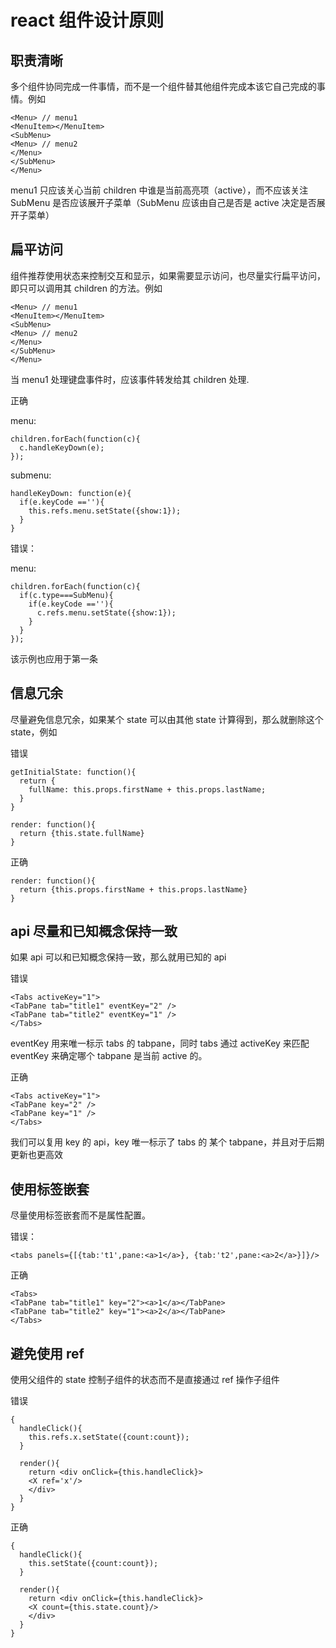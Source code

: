 # react 组件设计原则

## 职责清晰

多个组件协同完成一件事情，而不是一个组件替其他组件完成本该它自己完成的事情。例如

```
<Menu> // menu1
<MenuItem></MenuItem>
<SubMenu>
<Menu> // menu2
</Menu>
</SubMenu>
</Menu>
```

menu1 只应该关心当前 children 中谁是当前高亮项（active），而不应该关注 SubMenu 是否应该展开子菜单（SubMenu 应该由自己是否是 active 决定是否展开子菜单）


## 扁平访问

组件推荐使用状态来控制交互和显示，如果需要显示访问，也尽量实行扁平访问，即只可以调用其 children 的方法。例如

```
<Menu> // menu1
<MenuItem></MenuItem>
<SubMenu>
<Menu> // menu2
</Menu>
</SubMenu>
</Menu>
```

当 menu1 处理键盘事件时，应该事件转发给其 children 处理.

正确

menu:
```
children.forEach(function(c){
  c.handleKeyDown(e);
});
```

submenu:
```
handleKeyDown: function(e){
  if(e.keyCode ==''){
    this.refs.menu.setState({show:1});
  }
}
```

错误：

menu:
```
children.forEach(function(c){
  if(c.type===SubMenu){
    if(e.keyCode ==''){
      c.refs.menu.setState({show:1});
    }
  }
});
```

该示例也应用于第一条

## 信息冗余

尽量避免信息冗余，如果某个 state 可以由其他 state 计算得到，那么就删除这个 state，例如

错误

```
getInitialState: function(){
  return {
    fullName: this.props.firstName + this.props.lastName;
  }
}

render: function(){
  return {this.state.fullName}
}
```

正确

```
render: function(){
  return {this.props.firstName + this.props.lastName}
}
```

## api 尽量和已知概念保持一致

如果 api 可以和已知概念保持一致，那么就用已知的 api

错误

```
<Tabs activeKey="1">
<TabPane tab="title1" eventKey="2" />
<TabPane tab="title2" eventKey="1" />
</Tabs>
```

eventKey 用来唯一标示 tabs 的 tabpane，同时 tabs 通过 activeKey 来匹配 eventKey 来确定哪个 tabpane 是当前 active 的。

正确

```
<Tabs activeKey="1">
<TabPane key="2" />
<TabPane key="1" />
</Tabs>
```

我们可以复用 key 的 api，key 唯一标示了 tabs 的 某个 tabpane，并且对于后期更新也更高效

## 使用标签嵌套

尽量使用标签嵌套而不是属性配置。

错误：

```
<tabs panels={[{tab:'t1',pane:<a>1</a>}, {tab:'t2',pane:<a>2</a>}]}/>
```

正确

```
<Tabs>
<TabPane tab="title1" key="2"><a>1</a></TabPane>
<TabPane tab="title2" key="1"><a>2</a></TabPane>
</Tabs>
```

## 避免使用 ref

使用父组件的 state 控制子组件的状态而不是直接通过 ref 操作子组件

错误

```
{
  handleClick(){
    this.refs.x.setState({count:count});
  }

  render(){
    return <div onClick={this.handleClick}>
    <X ref='x'/>
    </div>
  }
}
```

正确

```
{
  handleClick(){
    this.setState({count:count});
  }

  render(){
    return <div onClick={this.handleClick}>
    <X count={this.state.count}/>
    </div>
  }
}
```

